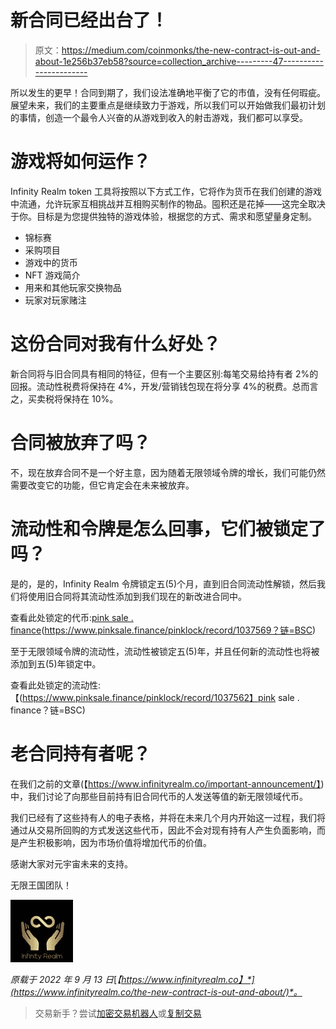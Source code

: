 # 新合同已经出台了！

> 原文：<https://medium.com/coinmonks/the-new-contract-is-out-and-about-1e256b37eb58?source=collection_archive---------47----------------------->

所以发生的更早！合同到期了，我们设法准确地平衡了它的市值，没有任何瑕疵。展望未来，我们的主要重点是继续致力于游戏，所以我们可以开始做我们最初计划的事情，创造一个最令人兴奋的从游戏到收入的射击游戏，我们都可以享受。

# 游戏将如何运作？

Infinity Realm token 工具将按照以下方式工作，它将作为货币在我们创建的游戏中流通，允许玩家互相挑战并互相购买制作的物品。囤积还是花掉——这完全取决于你。目标是为您提供独特的游戏体验，根据您的方式、需求和愿望量身定制。

*   锦标赛
*   采购项目
*   游戏中的货币
*   NFT 游戏简介
*   用来和其他玩家交换物品
*   玩家对玩家赌注

# 这份合同对我有什么好处？

新合同将与旧合同具有相同的特征，但有一个主要区别:每笔交易给持有者 2%的回报。流动性税费将保持在 4%，开发/营销钱包现在将分享 4%的税费。总而言之，买卖税将保持在 10%。

# 合同被放弃了吗？

不，现在放弃合同不是一个好主意，因为随着无限领域令牌的增长，我们可能仍然需要改变它的功能，但它肯定会在未来被放弃。

# 流动性和令牌是怎么回事，它们被锁定了吗？

是的，是的，Infinity Realm 令牌锁定五(5)个月，直到旧合同流动性解锁，然后我们将使用旧合同将其流动性添加到我们现在的新改进合同中。

查看此处锁定的代币:[pink sale . finance](https://www.pinksale.finance/pinklock/record/1037569?chain=BSC)(https://www.pinksale.finance/pinklock/record/1037569？链=BSC)

至于无限领域令牌的流动性，流动性被锁定五(5)年，并且任何新的流动性也将被添加到五(5)年锁定中。

查看此处锁定的流动性:【(https://www.pinksale.finance/pinklock/record/1037562】pink sale . finance？链=BSC)

# 老合同持有者呢？

在我们之前的文章(【https://www.infinityrealm.co/important-announcement/】)中，我们讨论了向那些目前持有旧合同代币的人发送等值的新无限领域代币。

我们已经有了这些持有人的电子表格，并将在未来几个月内开始这一过程，我们将通过从交易所回购的方式发送这些代币，因此不会对现有持有人产生负面影响，而是产生积极影响，因为市场价值将增加代币的价值。

感谢大家对元宇宙未来的支持。

无限王国团队！

![](img/a479ffe94db0840bc97951bf8cfc6e35.png)

*原载于 2022 年 9 月 13 日*[*【https://www.infinityrealm.co】*](https://www.infinityrealm.co/the-new-contract-is-out-and-about/)*。*

> 交易新手？尝试[加密交易机器人](/coinmonks/crypto-trading-bot-c2ffce8acb2a)或[复制交易](/coinmonks/top-10-crypto-copy-trading-platforms-for-beginners-d0c37c7d698c)